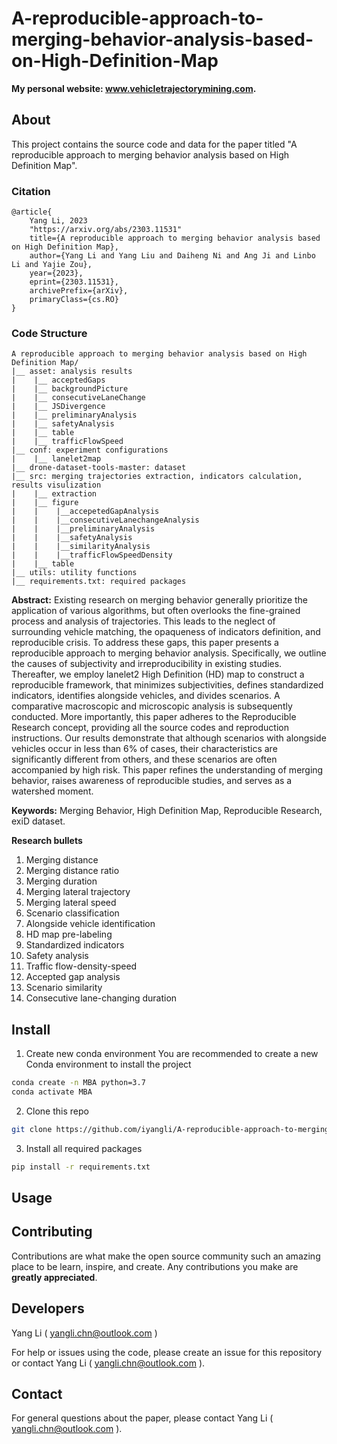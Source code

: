 # A-reproducible-approach-to-merging-behavior-analysis-based-on-High-Definition-Map

**My personal website: www.vehicletrajectorymining.com.**

## About
This project contains the source code and data for the paper titled "A reproducible approach to merging behavior analysis based on High Definition Map".

### Citation
```
@article{
    Yang Li, 2023
    "https://arxiv.org/abs/2303.11531"
    title={A reproducible approach to merging behavior analysis based on High Definition Map}, 
    author={Yang Li and Yang Liu and Daiheng Ni and Ang Ji and Linbo Li and Yajie Zou},
    year={2023},
    eprint={2303.11531},
    archivePrefix={arXiv},
    primaryClass={cs.RO}
}
```

### Code Structure

```
A reproducible approach to merging behavior analysis based on High Definition Map/
|__ asset: analysis results
|    |__ acceptedGaps
|    |__ backgroundPicture
|    |__ consecutiveLaneChange
|    |__ JSDivergence
|    |__ preliminaryAnalysis
|    |__ safetyAnalysis
|    |__ table
|    |__ trafficFlowSpeed
|__ conf: experiment configurations
|    |__ lanelet2map
|__ drone-dataset-tools-master: dataset
|__ src: merging trajectories extraction, indicators calculation, results visulization
|    |__ extraction
|    |__ figure
|    |    |__accepetedGapAnalysis
|    |    |__consecutiveLanechangeAnalysis
|    |    |__preliminaryAnalysis
|    |    |__safetyAnalysis
|    |    |__similarityAnalysis
|    |    |__trafficFlowSpeedDensity
|    |__ table
|__ utils: utility functions
|__ requirements.txt: required packages
```


**Abstract:**
Existing research on merging behavior generally prioritize the application of various algorithms, but often overlooks the fine-grained process and analysis of trajectories. This leads to the neglect of surrounding vehicle matching, the opaqueness of indicators definition, and reproducible crisis. To address these gaps, this paper presents a reproducible approach to merging behavior analysis. Specifically, we outline the causes of subjectivity and irreproducibility in existing studies. Thereafter, we employ lanelet2 High Definition (HD) map to construct a reproducible framework, that minimizes subjectivities, defines standardized indicators, identifies alongside vehicles, and divides scenarios. A comparative macroscopic and microscopic analysis is subsequently conducted. More importantly, this paper adheres to the Reproducible Research concept, providing all the source codes and reproduction instructions. Our results demonstrate that although scenarios with alongside vehicles occur in less than 6% of cases, their characteristics are significantly different from others, and these scenarios are often accompanied by high risk. This paper refines the understanding of merging behavior, raises awareness of reproducible studies, and serves as a watershed moment.

**Keywords:**
Merging Behavior, High Definition Map, Reproducible Research, exiD dataset.

**Research bullets**
1. Merging distance
2. Merging distance ratio
3. Merging duration
4. Merging lateral trajectory
5. Merging lateral speed
6. Scenario classification
7. Alongside vehicle identification
8. HD map pre-labeling
9. Standardized indicators
10. Safety analysis
11. Traffic flow-density-speed
12. Accepted gap analysis
13. Scenario similarity
14. Consecutive lane-changing duration


## Install

1. Create new conda environment
You are recommended to create a new Conda environment to install the project
```bash
conda create -n MBA python=3.7
conda activate MBA
```

2. Clone this repo

```bash
git clone https://github.com/iyangli/A-reproducible-approach-to-merging-behavior-analysis-based-on-High-Definition-Map.git
```

3. Install all required packages
```bash
pip install -r requirements.txt
```

## Usage




## Contributing

Contributions are what make the open source community such an amazing place to be learn, inspire, and create. Any contributions you make are **greatly appreciated**.

## Developers
Yang Li ( yangli.chn@outlook.com )

For help or issues using the code, please create an issue for this repository or contact Yang Li ( yangli.chn@outlook.com ).


## Contact

For general questions about the paper, please contact Yang Li ( yangli.chn@outlook.com ).

